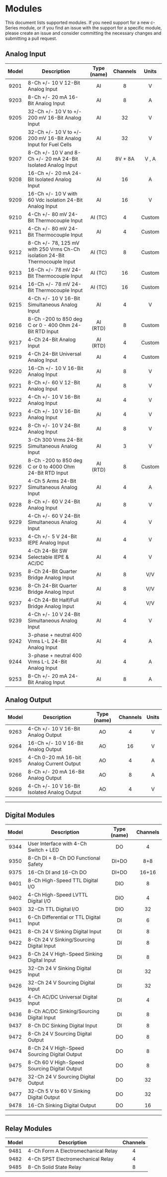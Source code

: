 # Modules

This document lists supported modules. If you need support for a new c-Series module, or if you find an issue with the support for a specific module, please create an issue and consider committing the necessary changes and submitting a pull request. 

## Analog Input
| Model | Description | Type (name) | Channels | Units |
|:---:|---|:---:|:---:|:---:|
| 9201 | 8-Ch +/- 10 V 12-Bit Analog Input | AI | 8 | V |
| 9203 | 8-Ch +/- 20 mA 16-Bit Analog Input | AI | 8 | A |
| 9205 | 32-Ch +/- 10 V to +/- 200 mV 16-Bit Analog Input | AI | 32 | V |
| 9206 | 32-Ch +/- 10 V to +/- 200 mV 16-Bit Analog Input for Fuel Cells | AI | 32 | V |
| 9207 | 8-Ch +/- 10 V and 8-Ch +/- 20 mA 24-Bit Isolated Analog Input | AI | 8V + 8A | V , A |
| 9208 | 16-Ch +/- 20 mA 24-Bit Isolated Analog Input | AI | 16 | A |
| 9209 | 16-Ch +/- 10 V with 60 Vdc isolation 24-Bit Analog Input | AI | 16 | V |
| 9210 | 4-Ch +/- 80 mV 24-Bit Thermocouple Input | AI (TC) | 4 | Custom |
| 9211 | 4-Ch +/- 80 mV 24-Bit Thermocouple Input | AI | 4 | Custom |
| 9212 | 8-Ch +/- 78, 125 mV with 250 Vrms Ch-Ch isolation 24-Bit Thermocouple Input | AI (TC) | 8 | Custom |
| 9213 | 16-Ch +/- 78 mV 24-Bit Thermocouple Input | AI (TC) | 16 | Custom |
| 9214 | 16-Ch +/- 78 mV 24-Bit Thermocouple Input | AI (TC) | 16 | Custom |
| 9215 | 4-Ch +/- 10 V 16-Bit Simultaneous Analog Input | AI | 4 | V |
| 9216 | 8-Ch -200 to 850 deg C or 0 - 400 Ohm 24-Bit RTD Input | AI (RTD) | 8 | Custom |
| 9217 | 4-Ch 24-Bit Analog Input | AI (RTD) | 4 | Custom |
| 9219 | 4-Ch 24-Bit Universal Analog Input | AI | 4 | Custom |
| 9220 | 16-Ch +/- 10 V 16-Bit Analog Input | AI | 8 | V |
| 9221 | 8-Ch +/- 60 V 12-Bit Analog Input | AI | 8 | V |
| 9222 | 4-Ch +/- 10 V 16-Bit Analog Input | AI | 4 | V |
| 9223 | 4-Ch +/- 10 V 16-Bit Analog Input | AI | 4 | V |
| 9224 | 8-Ch +/- 10 V 24-Bit Analog Input | AI | 8 | V |
| 9225 | 3-Ch 300 Vrms 24-Bit Simultaneous Analog Input | AI | 3 | V |
| 9226 | 8-Ch -200 to 850 deg C or 0 to 4000 Ohm 24-Bit RTD Input | AI (RTD) | 8 | Custom |
| 9227 | 4-Ch 5 Arms 24-Bit Simultaneous Analog Input | AI | 4 | A |
| 9228 | 8-Ch +/- 60 V 24-Bit Analog Input | AI | 8 | V |
| 9229 | 4-Ch +/- 60 V 24-Bit Simultaneous Analog Input | AI | 4 | V |
| 9233 | 4-Ch +/- 5 V 24-Bit IEPE Analog Input | AI | 4 | V |
| 9234 | 4-Ch 24-Bit SW Selectable IEPE & AC/DC | AI | 4 | V |
| 9235 | 8-Ch 24-Bit Quarter Bridge Analog Input | AI | 8 | V/V |
| 9236 | 8-Ch 24-Bit Quarter Bridge Analog Input | AI | 8 | V/V |
| 9237 | 4-Ch 24-Bit Half/Full Bridge Analog Input | AI | 4 | V/V |
| 9239 | 4-Ch +/- 10 V 24-Bit Simultaneous Analog Input | AI | 4 | V |
| 9242 | 3-phase + neutral 400 Vrms L-L 24-Bit Analog Input | AI | 4 | A |
| 9244 | 3-phase + neutral 400 Vrms L-L 24-Bit Analog Input | AI | 4 | A |
| 9253 | 8-Ch +/- 20 mA 24-Bit Analog Input | AI | 8 | A |

## Analog Output
| Model | Description | Type (name) | Channels | Units |
|:---:|---|:---:|:---:|:---:|
| 9263 | 4-Ch +/- 10 V 16-Bit Analog Output | AO | 4 | V |
| 9264 | 16-Ch +/- 10 V 16-Bit Analog Output | AO | 16 | V |
| 9265 | 4-Ch 0-20 mA 16-bit Analog Current Output | AO | 4 | A |
| 9266 | 8-Ch +/- 20 mA 16-Bit Analog Output | AO | 8 | A |
| 9269 | 4-Ch +/- 10 V 16-Bit Isolated Analog Output | AO | 4 | V |

***

## Digital Modules
| Model | Description | Type (name) | Channels |
|:---:|---|:---:|:---:|
| 9344 | User Interface with 4-Ch Switch + LED | DO | 4 |
| 9350 | 8-Ch DI + 8-Ch DO Functional Safety | DI+DO | 8+8 |
| 9375 | 16-Ch DI and 16-Ch DO | DI+DO | 16+16 |
| 9401 | 8-Ch High-Speed TTL Digital I/O | DIO | 8 |
| 9402 | 4-Ch High-Speed LVTTL Digital I/O | DIO | 4 |
| 9403 | 32-Ch TTL Digital I/O | DIO | 32 |
| 9411 | 6-Ch Differential or TTL Digital Input | DI | 6 |
| 9421 | 8-Ch 24 V Sinking Digital Input | DI | 8 |
| 9422 | 8-Ch 24 V Sinking/Sourcing Digital Input | DI | 8 |
| 9423 | 8-Ch 24 V High-Speed Sinking Digital Input | DI | 8 |
| 9425 | 32-Ch 24 V Sinking Digital Input | DI | 32 |
| 9426 | 32-Ch 24 V Sourcing Digital Input | DI | 32 |
| 9435 | 4-Ch AC/DC Universal Digital Input | DI | 4 |
| 9436 | 8-Ch AC/DC Sinking/Sourcing Digital Input | DI | 8 |
| 9437 | 8-Ch DC Sinking Digital Input | DI | 8 |
| 9472 | 8-Ch 24 V Sourcing Digital Output | DO | 8 |
| 9474 | 8-Ch 24 V High-Speed Sourcing Digital Output | DO | 8 |
| 9475 | 8-Ch 60 V High-Speed Sourcing Digital Output | DO | 8 |
| 9476 | 32-Ch 24 V Sourcing Digital Output | DO | 32 |
| 9477 | 32-Ch 5 V to 60 V Sinking Digital Output | DO | 32 |
| 9478 | 16-Ch Sinking Digital Output | DO | 16 |

***

## Relay Modules
| Model | Description | Channels |
|:---:|---|:---:|
| 9481 | 4-Ch Form A Electromechanical Relay | 4 |
| 9482 | 4-Ch SPST Electromechanical Relay | 4 |
| 9485 | 8-Ch Solid State Relay | 8 |
